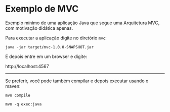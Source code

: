 # Exemplo de MVC

Exemplo mínimo de uma aplicação Java que segue uma Arquitetura MVC, com motivação didática apenas.

Para executar a aplicação digite no diretório ```mvc```:

```java -jar target/mvc-1.0.0-SNAPSHOT.jar```

E depois entre em um browser e digite:

http://localhost:4567

* * *

Se preferir, você pode também compilar e depois executar usando o maven:

```mvn compile```

```mvn -q exec:java```
